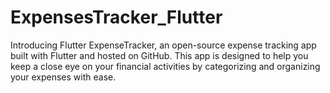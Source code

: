 # ExpensesTracker_Flutter
Introducing Flutter ExpenseTracker, an open-source expense tracking app built with Flutter and hosted on GitHub. This app is designed to help you keep a close eye on your financial activities by categorizing and organizing your expenses with ease.
